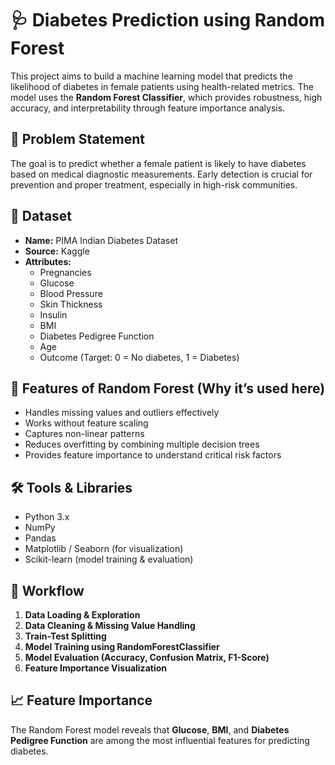 # 🩺 Diabetes Prediction using Random Forest

This project aims to build a machine learning model that predicts the likelihood of diabetes in female patients using health-related metrics. The model uses the
**Random Forest Classifier**, which provides robustness, high accuracy, and interpretability through feature importance analysis.

## 📌 Problem Statement

The goal is to predict whether a female patient is likely to have diabetes based on medical diagnostic measurements. Early detection is crucial for prevention and proper treatment, especially in high-risk communities.

## 📁 Dataset

- **Name:** PIMA Indian Diabetes Dataset
- **Source:** Kaggle
- **Attributes:**
  - Pregnancies
  - Glucose
  - Blood Pressure
  - Skin Thickness
  - Insulin
  - BMI
  - Diabetes Pedigree Function
  - Age
  - Outcome (Target: 0 = No diabetes, 1 = Diabetes)

## 🧠 Features of Random Forest (Why it’s used here)

- Handles missing values and outliers effectively
- Works without feature scaling
- Captures non-linear patterns
- Reduces overfitting by combining multiple decision trees
- Provides feature importance to understand critical risk factors

## 🛠️ Tools & Libraries

- Python 3.x
- NumPy
- Pandas
- Matplotlib / Seaborn (for visualization)
- Scikit-learn (model training & evaluation)

## 🧪 Workflow

1. **Data Loading & Exploration**
2. **Data Cleaning & Missing Value Handling**
3. **Train-Test Splitting**
4. **Model Training using RandomForestClassifier**
5. **Model Evaluation (Accuracy, Confusion Matrix, F1-Score)**
6. **Feature Importance Visualization**

## 📈 Feature Importance

The Random Forest model reveals that **Glucose**, **BMI**, and **Diabetes Pedigree Function** are among the most influential features for predicting diabetes.
